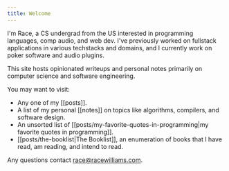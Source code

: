 ```yaml
---
title: Welcome
---
```


I'm Race, a CS undergrad from the US interested in programming languages, comp audio, and web dev. I've previously worked on fullstack applications in various techstacks and domains, and I currently work on poker software and audio plugins.


This site hosts opinionated writeups and personal notes primarily on computer science and software engineering. 

You may want to visit:
- Any one of my [[posts]].
- A list of my personal [[notes]] on topics like algorithms, compilers, and software design.
- An unsorted list of [[posts/my-favorite-quotes-in-programming|my favorite quotes in programming]].
- [[posts/the-booklist|The Booklist]], an enumeration of books that I have read, am reading, and intend to read.

Any questions contact race@racewilliams.com.
